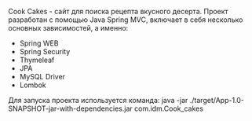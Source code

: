 Cook Cakes - сайт для поиска рецепта вкусного десерта.
Проект разработан с помощью Java Spring MVC, включает в себя несколько основных зависимостей, а именно:
- Spring WEB
- Spring Security
- Thymeleaf
- JPA
- MySQL Driver
- Lombok

Для запуска проекта используется команда: java -jar ./target/App-1.0-SNAPSHOT-jar-with-dependencies.jar com.idm.Cook_cakes
